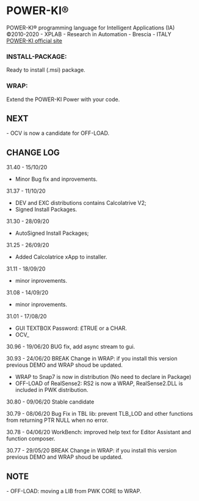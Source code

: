 # POWER-KI&reg;
POWER-KI&reg; programming language for Intelligent Applications (IA)</br> 
&copy;2010-2020 - XPLAB - Research in Automation - Brescia - ITALY</br> 
<a href="http://www.POWER-KI.com">POWER-KI official site </a> 

<h3>INSTALL-PACKAGE:</h3>
Ready to install (.msi) package.

<h3>WRAP:</h3>
Extend the POWER-KI Power with your code.</br>

<h2>NEXT</h2>
- OCV is now a candidate for OFF-LOAD. 


<h2>CHANGE LOG </h2>

31.40 - 15/10/20
- Minor Bug fix and inprovements.

31.37 - 11/10/20
- DEV and EXC distributions contains  Calcolatrive V2;
- Signed Install Packages.

31.30 - 28/09/20
- AutoSigned Install Packages;

31.25 - 26/09/20
- Added Calcolatrice xApp to installer. 

31.11 - 18/09/20
- minor inprovements.

31.08 - 14/09/20
- minor inprovements.

31.01 - 17/08/20
- GUI TEXTBOX Password: £TRUE or a CHAR.
- OCV_

30.96 - 19/06/20
BUG fix, add async stream to gui. 

30.93 - 24/06/20
BREAK Change in WRAP: if you install this version previous DEMO and WRAP shoud be updated.
- WRAP to Snap7 is now in distribution (No need to declare in Package)
- OFF-LOAD of RealSense2: RS2 is now a WRAP, RealSense2.DLL is included in PWK distribution.

30.80 - 09/06/20
Stable candidate

30.79 - 08/06/20
Bug Fix in TBL lib: prevent TLB_LOD and other functions from returning PTR NULL when no error. 

30.78 - 04/06/20
WorkBench: improved help text for Editor Assistant and function composer.

30.77 - 29/05/20
BREAK Change in WRAP: if you install this version previous DEMO and WRAP shoud be updated.


<h2>NOTE</h2>
- OFF-LOAD:  moving a LIB from PWK CORE to WRAP. 


